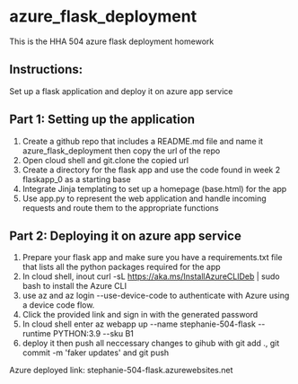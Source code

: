 # azure_flask_deployment
This is the HHA 504 azure flask deployment homework

## Instructions:

Set up a flask application and deploy it on azure app service

## Part 1: Setting up the application

1. Create a github repo that includes a README.md file and name it azure_flask_deployment then copy the url of the repo
2. Open cloud shell and git.clone the copied url
3. Create a directory for the flask app and use the code found in week 2 flaskapp_0 as a starting base
4. Integrate Jinja templating to set up a homepage (base.html) for the app
5. Use app.py to represent the web application and handle incoming requests and route them to the appropriate functions


## Part 2: Deploying it on azure app service
1. Prepare your flask app and make sure you have a requirements.txt file that lists all the python packages required for the app
2. In cloud shell, inout curl -sL https://aka.ms/InstallAzureCLIDeb | sudo bash to install the Azure CLI
3. use az and az login --use-device-code to authenticate with Azure  using a device code flow.
4. Click the provided link and sign in with the generated password
5. In cloud shell enter az webapp up --name stephanie-504-flask --runtime PYTHON:3.9 --sku B1
6. deploy it then push all neccessary changes to gihub with git add ., git commit -m 'faker updates' and git push


Azure deployed link: stephanie-504-flask.azurewebsites.net
